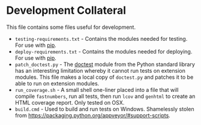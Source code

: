 # Development Collateral

This file contains some files useful for development.

- `testing-requirements.txt` - Contains the modules needed for testing.
   For use with [pip](https://pip.pypa.io/en/stable/reference/pip_install/#example-requirements-file).
- `deploy-requirements.txt` - Contains the modules needed for deploying.
   For use with [pip](https://pip.pypa.io/en/stable/reference/pip_install/#example-requirements-file).
- `patch_doctest.py` -
   The [doctest](https://docs.python.org/3/library/doctest.html) module
   from the Python standard library has an interesting limitation
   whereby it cannot run tests on extension modules. This file
   makes a local copy of `doctest.py` and patches it to be able to run
   on extension modules.
-  `run_coverage.sh` - A small shell one-liner placed into a file that
   will compile `fastnumbers`, run all tests, then run `lcov` and
   `genhtml` to create an HTML coverage report. Only tested on OSX.
- `build.cmd` - Used to build and run tests on Windows. Shamelessly
  stolen from https://packaging.python.org/appveyor/#support-scripts.
